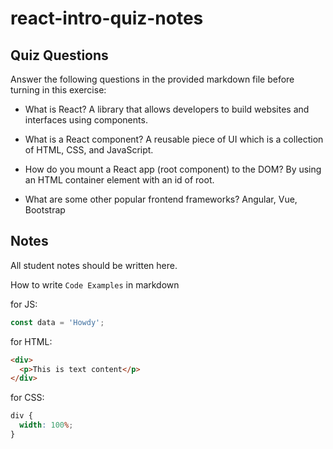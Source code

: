 # react-intro-quiz-notes

## Quiz Questions

Answer the following questions in the provided markdown file before turning in this exercise:

- What is React?
  A library that allows developers to build websites and interfaces using components.

- What is a React component?
  A reusable piece of UI which is a collection of HTML, CSS, and JavaScript.

- How do you mount a React app (root component) to the DOM?
  By using an HTML container element with an id of root.

- What are some other popular frontend frameworks?
  Angular, Vue, Bootstrap

## Notes

All student notes should be written here.

How to write `Code Examples` in markdown

for JS:

```javascript
const data = 'Howdy';
```

for HTML:

```html
<div>
  <p>This is text content</p>
</div>
```

for CSS:

```css
div {
  width: 100%;
}
```
